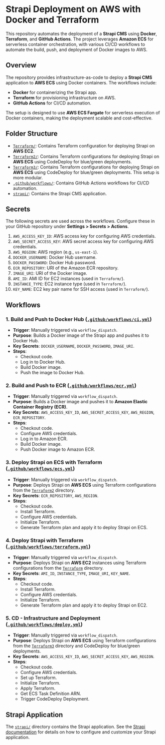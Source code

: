 # Strapi Deployment on AWS with Docker and Terraform

This repository automates the deployment of a **Strapi CMS** using **Docker**, **Terraform**, and **GitHub Actions**. The project leverages **Amazon ECS** for serverless container orchestration, with various CI/CD workflows to automate the build, push, and deployment of Docker images to AWS.

## Overview

The repository provides infrastructure-as-code to deploy a **Strapi CMS** application to **AWS ECS** using Docker containers. The workflows include:

*   **Docker** for containerizing the Strapi app.
*   **Terraform** for provisioning infrastructure on AWS.
*   **GitHub Actions** for CI/CD automation.

The setup is designed to use **AWS ECS Fargate** for serverless execution of Docker containers, making the deployment scalable and cost-effective.

## Folder Structure

*   [`Terraform/`](Terraform/): Contains Terraform configuration for deploying Strapi on **AWS EC2**.
*   [`Terraform2/`](Terraform2/): Contains Terraform configurations for deploying Strapi on **AWS ECS** using CodeDeploy for blue/green deployments.
*   [`Terraform3/`](Terraform3/): Contains Terraform configurations for deploying Strapi on **AWS ECS** using CodeDeploy for blue/green deployments. This setup is more modular.
*   [`.github/workflows/`](.github/workflows/): Contains GitHub Actions workflows for CI/CD automation.
*   [`strapi/`](strapi/): Contains the Strapi CMS application.

## Secrets

The following secrets are used across the workflows. Configure these in your GitHub repository under **Settings > Secrets > Actions**.

1.  `AWS_ACCESS_KEY_ID`: AWS access key for configuring AWS credentials.
2.  `AWS_SECRET_ACCESS_KEY`: AWS secret access key for configuring AWS credentials.
3.  `AWS_REGION`: AWS region (e.g., `us-east-1`).
4.  `DOCKER_USERNAME`: Docker Hub username.
5.  `DOCKER_PASSWORD`: Docker Hub password.
6.  `ECR_REPOSITORY`: URI of the Amazon ECR repository.
7.  `IMAGE_URI`: URI of the Docker image.
8.  `AMI_ID`: AMI ID for EC2 instances (used in `Terraform/`).
9.  `INSTANCE_TYPE`: EC2 instance type (used in `Terraform/`).
10. `KEY_NAME`: EC2 key pair name for SSH access (used in `Terraform/`).

## Workflows

### 1. Build and Push to Docker Hub ([`.github/workflows/ci.yml`](.github/workflows/ci.yml))

*   **Trigger**: Manually triggered via `workflow_dispatch`.
*   **Purpose**: Builds a Docker image of the Strapi app and pushes it to Docker Hub.
*   **Key Secrets**: `DOCKER_USERNAME`, `DOCKER_PASSWORD`, `IMAGE_URI`.
*   **Steps**:
    *   Checkout code.
    *   Log in to Docker Hub.
    *   Build Docker image.
    *   Push the image to Docker Hub.

### 2. Build and Push to ECR ([`.github/workflows/ecr.yml`](.github/workflows/ecr.yml))

*   **Trigger**: Manually triggered via `workflow_dispatch`.
*   **Purpose**: Builds a Docker image and pushes it to **Amazon Elastic Container Registry (ECR)**.
*   **Key Secrets**: `AWS_ACCESS_KEY_ID`, `AWS_SECRET_ACCESS_KEY`, `AWS_REGION`, `ECR_REPOSITORY`.
*   **Steps**:
    *   Checkout code.
    *   Configure AWS credentials.
    *   Log in to Amazon ECR.
    *   Build Docker image.
    *   Push Docker image to Amazon ECR.

### 3. Deploy Strapi on ECS with Terraform ([`.github/workflows/ecs.yml`](.github/workflows/ecs.yml))

*   **Trigger**: Manually triggered via `workflow_dispatch`.
*   **Purpose**: Deploys Strapi on **AWS ECS** using Terraform configurations from the [`Terraform2`](Terraform2/) directory.
*   **Key Secrets**: `ECR_REPOSITORY`, `AWS_REGION`.
*   **Steps**:
    *   Checkout code.
    *   Install Terraform.
    *   Configure AWS credentials.
    *   Initialize Terraform.
    *   Generate Terraform plan and apply it to deploy Strapi on ECS.

### 4. Deploy Strapi with Terraform ([`.github/workflows/terraform.yml`](.github/workflows/terraform.yml))

*   **Trigger**: Manually triggered via `workflow_dispatch`.
*   **Purpose**: Deploys Strapi on **AWS EC2** instances using Terraform configurations from the [`Terraform`](Terraform/) directory.
*   **Key Secrets**: `AMI_ID`, `INSTANCE_TYPE`, `IMAGE_URI`, `KEY_NAME`.
*   **Steps**:
    *   Checkout code.
    *   Install Terraform.
    *   Configure AWS credentials.
    *   Initialize Terraform.
    *   Generate Terraform plan and apply it to deploy Strapi on EC2.

### 5. CD - Infrastructure and Deployment ([`.github/workflows/deploy.yml`](.github/workflows/deploy.yml))

*   **Trigger**: Manually triggered via `workflow_dispatch`.
*   **Purpose**: Deploys Strapi on **AWS ECS** using Terraform configurations from the [`Terraform3`](Terraform3/) directory and CodeDeploy for blue/green deployments.
*   **Key Secrets**: `AWS_ACCESS_KEY_ID`, `AWS_SECRET_ACCESS_KEY`, `AWS_REGION`.
*   **Steps**:
    *   Checkout code.
    *   Configure AWS credentials.
    *   Set up Terraform.
    *   Initialize Terraform.
    *   Apply Terraform.
    *   Get ECS Task Definition ARN.
    *   Trigger CodeDeploy Deployment.

## Strapi Application

The [`strapi/`](strapi/) directory contains the Strapi application. See the [Strapi documentation](https://docs.strapi.io/) for details on how to configure and customize your Strapi application.